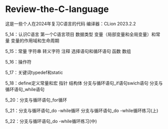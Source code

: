 # Review-the-C-language
这是一些个人在2024年复习C语言的代码
编译器：CLion 2023.2.2

5_14：认识C语言 第一个C语言项目 数据类型 变量（局部变量和全局变量）和常量 变量的作用域和生命周期

5_15：常量 字符串 转义字符 注释 选择语句和循环语句 函数 数组

5_16：操作符

5_17：关键词typedef和static

5_18：define定义常量和宏 指针 结构体 分支与循环语句_if语句swich语句 分支与循环语句_while语句

5_20：分支与循环语句_for循环

5_21：分支与循环语句_do -while循环 分支与循环语句_do -while循环练习(上)

5_22：分支与循环语句_do -while循环练习(中)
